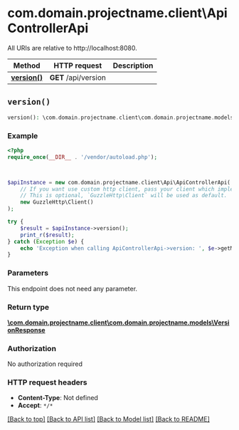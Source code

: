 # com.domain.projectname.client\ApiControllerApi

All URIs are relative to http://localhost:8080.

Method | HTTP request | Description
------------- | ------------- | -------------
[**version()**](ApiControllerApi.md#version) | **GET** /api/version | 


## `version()`

```php
version(): \com.domain.projectname.client\com.domain.projectname.models\VersionResponse
```



### Example

```php
<?php
require_once(__DIR__ . '/vendor/autoload.php');



$apiInstance = new com.domain.projectname.client\Api\ApiControllerApi(
    // If you want use custom http client, pass your client which implements `GuzzleHttp\ClientInterface`.
    // This is optional, `GuzzleHttp\Client` will be used as default.
    new GuzzleHttp\Client()
);

try {
    $result = $apiInstance->version();
    print_r($result);
} catch (Exception $e) {
    echo 'Exception when calling ApiControllerApi->version: ', $e->getMessage(), PHP_EOL;
}
```

### Parameters

This endpoint does not need any parameter.

### Return type

[**\com.domain.projectname.client\com.domain.projectname.models\VersionResponse**](../Model/VersionResponse.md)

### Authorization

No authorization required

### HTTP request headers

- **Content-Type**: Not defined
- **Accept**: `*/*`

[[Back to top]](#) [[Back to API list]](../../README.md#endpoints)
[[Back to Model list]](../../README.md#models)
[[Back to README]](../../README.md)
